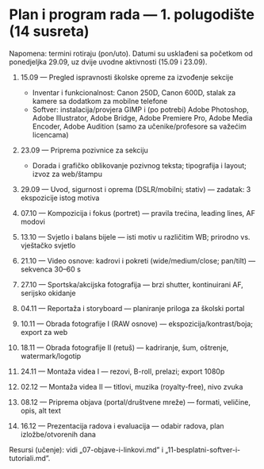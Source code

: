 # Plan i program rada — 1. polugodište (14 susreta)

Napomena: termini rotiraju (pon/uto). Datumi su usklađeni sa početkom od ponedjeljka 29.09, uz dvije uvodne aktivnosti (15.09 i 23.09).

1) 15.09 — Pregled ispravnosti školske opreme za izvođenje sekcije
   - Inventar i funkcionalnost: Canon 250D, Canon 600D, stalak za kamere sa dodatkom za mobilne telefone
   - Softver: instalacija/provjera GIMP i (po potrebi) Adobe Photoshop, Adobe Illustrator, Adobe Bridge, Adobe Premiere Pro, Adobe Media Encoder, Adobe Audition (samo za učenike/profesore sa važećim licencama)

2) 23.09 — Priprema pozivnice za sekciju
   - Dorada i grafičko oblikovanje pozivnog teksta; tipografija i layout; izvoz za web/štampu

3) 29.09 — Uvod, sigurnost i oprema (DSLR/mobilni; stativ) — zadatak: 3 ekspozicije istog motiva  
4) 07.10 — Kompozicija i fokus (portret) — pravila trećina, leading lines, AF modovi  
5) 13.10 — Svjetlo i balans bijele — isti motiv u različitim WB; prirodno vs. vještačko svjetlo  
6) 21.10 — Video osnove: kadrovi i pokreti (wide/medium/close; pan/tilt) — sekvenca 30–60 s  
7) 27.10 — Sportska/akcijska fotografija — brzi shutter, kontinuirani AF, serijsko okidanje  
8) 04.11 — Reportaža i storyboard — planiranje priloga za školski portal  
9) 10.11 — Obrada fotografije I (RAW osnove) — ekspozicija/kontrast/boja; export za web  
10) 18.11 — Obrada fotografije II (retuš) — kadriranje, šum, oštrenje, watermark/logotip  
11) 24.11 — Montaža videa I — rezovi, B-roll, prelazi; export 1080p  
12) 02.12 — Montaža videa II — titlovi, muzika (royalty-free), nivo zvuka  
13) 08.12 — Priprema objava (portal/društvene mreže) — formati, veličine, opis, alt text  
14) 16.12 — Prezentacija radova i evaluacija — odabir radova, plan izložbe/otvorenih dana

Resursi (učenje): vidi „07-objave-i-linkovi.md” i „11-besplatni-softver-i-tutoriali.md”.